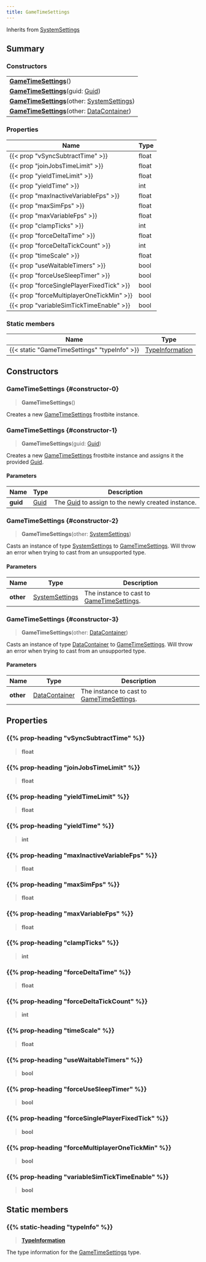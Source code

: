 ```yaml
---
title: GameTimeSettings
---
```


Inherits from [SystemSettings](/vext/ref/fb/systemsettings)

## Summary

### Constructors

|  |
| --- |
| **[GameTimeSettings](#constructor-0)**() |
| **[GameTimeSettings](#constructor-1)**(guid: [Guid](/vext/ref/shared/type/guid)) |
| **[GameTimeSettings](#constructor-2)**(other: [SystemSettings](/vext/ref/fb/systemsettings)) |
| **[GameTimeSettings](#constructor-3)**(other: [DataContainer](/vext/ref/shared/type/datacontainer)) |

### Properties

| Name | Type |
| ---- | ---- |
| {{< prop "vSyncSubtractTime" >}} | float |
| {{< prop "joinJobsTimeLimit" >}} | float |
| {{< prop "yieldTimeLimit" >}} | float |
| {{< prop "yieldTime" >}} | int |
| {{< prop "maxInactiveVariableFps" >}} | float |
| {{< prop "maxSimFps" >}} | float |
| {{< prop "maxVariableFps" >}} | float |
| {{< prop "clampTicks" >}} | int |
| {{< prop "forceDeltaTime" >}} | float |
| {{< prop "forceDeltaTickCount" >}} | int |
| {{< prop "timeScale" >}} | float |
| {{< prop "useWaitableTimers" >}} | bool |
| {{< prop "forceUseSleepTimer" >}} | bool |
| {{< prop "forceSinglePlayerFixedTick" >}} | bool |
| {{< prop "forceMultiplayerOneTickMin" >}} | bool |
| {{< prop "variableSimTickTimeEnable" >}} | bool |

### Static members

| Name | Type |
| ---- | ---- |
| {{< static "GameTimeSettings" "typeInfo" >}} | [TypeInformation](/vext/ref/shared/type/typeinformation) |

## Constructors

### GameTimeSettings {#constructor-0}

> **GameTimeSettings**()

Creates a new [GameTimeSettings](/vext/ref/fb/gametimesettings) frostbite instance.

### GameTimeSettings {#constructor-1}

> **GameTimeSettings**(guid: [Guid](/vext/ref/shared/type/guid))

Creates a new [GameTimeSettings](/vext/ref/fb/gametimesettings) frostbite instance and assigns it the provided [Guid](/vext/ref/shared/type/guid).

#### Parameters

| Name | Type | Description |
| ---- | ---- | ----------- |
| **guid** | [Guid](/vext/ref/shared/type/guid) | The [Guid](/vext/ref/shared/type/guid) to assign to the newly created instance. |

### GameTimeSettings {#constructor-2}

> **GameTimeSettings**(other: [SystemSettings](/vext/ref/fb/systemsettings))

Casts an instance of type [SystemSettings](/vext/ref/fb/systemsettings) to [GameTimeSettings](/vext/ref/fb/gametimesettings). Will throw an error when trying to cast from an unsupported type.

#### Parameters

| Name | Type | Description |
| ---- | ---- | ----------- |
| **other** | [SystemSettings](/vext/ref/fb/systemsettings) | The instance to cast to [GameTimeSettings](/vext/ref/fb/gametimesettings). |

### GameTimeSettings {#constructor-3}

> **GameTimeSettings**(other: [DataContainer](/vext/ref/shared/type/datacontainer))

Casts an instance of type [DataContainer](/vext/ref/shared/type/datacontainer) to [GameTimeSettings](/vext/ref/fb/gametimesettings). Will throw an error when trying to cast from an unsupported type.

#### Parameters

| Name | Type | Description |
| ---- | ---- | ----------- |
| **other** | [DataContainer](/vext/ref/shared/type/datacontainer) | The instance to cast to [GameTimeSettings](/vext/ref/fb/gametimesettings). |

## Properties

### {{% prop-heading "vSyncSubtractTime" %}}

> **float**

### {{% prop-heading "joinJobsTimeLimit" %}}

> **float**

### {{% prop-heading "yieldTimeLimit" %}}

> **float**

### {{% prop-heading "yieldTime" %}}

> **int**

### {{% prop-heading "maxInactiveVariableFps" %}}

> **float**

### {{% prop-heading "maxSimFps" %}}

> **float**

### {{% prop-heading "maxVariableFps" %}}

> **float**

### {{% prop-heading "clampTicks" %}}

> **int**

### {{% prop-heading "forceDeltaTime" %}}

> **float**

### {{% prop-heading "forceDeltaTickCount" %}}

> **int**

### {{% prop-heading "timeScale" %}}

> **float**

### {{% prop-heading "useWaitableTimers" %}}

> **bool**

### {{% prop-heading "forceUseSleepTimer" %}}

> **bool**

### {{% prop-heading "forceSinglePlayerFixedTick" %}}

> **bool**

### {{% prop-heading "forceMultiplayerOneTickMin" %}}

> **bool**

### {{% prop-heading "variableSimTickTimeEnable" %}}

> **bool**

## Static members

### {{% static-heading "typeInfo" %}}

> **[TypeInformation](/vext/ref/shared/type/typeinformation)**

The type information for the [GameTimeSettings](/vext/ref/fb/gametimesettings) type.

